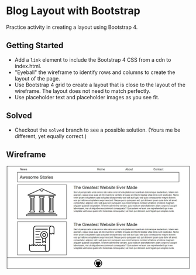 # Blog Layout with Bootstrap

Practice activity in creating a layout using Bootstrap 4.

## Getting Started

- Add a `link` element to include the Bootstrap 4 CSS from a cdn to index.html.
- "Eyeball" the wireframe to identify rows and columns to create the layout of
  the page.
- Use Bootstrap 4 grid to create a layout that is close to the layout of the
  wireframe. The layout does not need to match perfectly.
- Use placeholder text and placeholder images as you see fit.

## Solved

- Checkout the `solved` branch to see a possible solution. (Yours me be different, yet equally correct.)

## Wireframe

![wireframe](wireframe.jpg)
